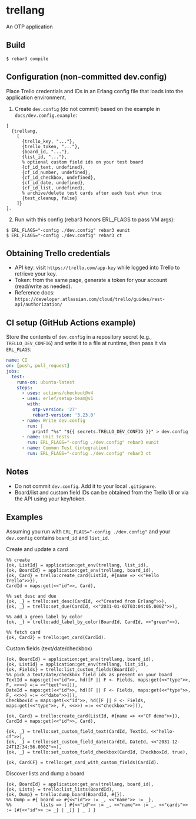 trellang
=====

An OTP application

Build
-----

    $ rebar3 compile

Configuration (non-committed dev.config)
----------------------------------------
Place Trello credentials and IDs in an Erlang config file that loads into the application environment.

1) Create `dev.config` (do not commit) based on the example in `docs/dev.config.example`:

```
[
  {trellang,
    [
      {trello_key, "..."},
      {trello_token, "..."},
      {board_id, "..."},
      {list_id, "..."},
      % optional custom field ids on your test board
      {cf_id_text, undefined},
      {cf_id_number, undefined},
      {cf_id_checkbox, undefined},
      {cf_id_date, undefined},
      {cf_id_list, undefined},
      % archive/delete test cards after each test when true
      {test_cleanup, false}
    ]}
].
```

2) Run with this config (rebar3 honors ERL_FLAGS to pass VM args):

```
$ ERL_FLAGS="-config ./dev.config" rebar3 eunit
$ ERL_FLAGS="-config ./dev.config" rebar3 ct
```

Obtaining Trello credentials
----------------------------
- API key: visit `https://trello.com/app-key` while logged into Trello to retrieve your key.
- Token: from the same page, generate a token for your account (read/write as needed).
- Reference docs: `https://developer.atlassian.com/cloud/trello/guides/rest-api/authorization/`

CI setup (GitHub Actions example)
---------------------------------
Store the contents of `dev.config` in a repository secret (e.g., `TRELLO_DEV_CONFIG`) and write it to a file at runtime, then pass it via `ERL_FLAGS`:

```yaml
name: CI
on: [push, pull_request]
jobs:
  test:
    runs-on: ubuntu-latest
    steps:
      - uses: actions/checkout@v4
      - uses: erlef/setup-beam@v1
        with:
          otp-version: '27'
          rebar3-version: '3.23.0'
      - name: Write dev.config
        run: |
          printf "%s" "${{ secrets.TRELLO_DEV_CONFIG }}" > dev.config
      - name: Unit tests
        run: ERL_FLAGS="-config ./dev.config" rebar3 eunit
      - name: Common Test (integration)
        run: ERL_FLAGS="-config ./dev.config" rebar3 ct
```

Notes
-----
- Do not commit `dev.config`. Add it to your local `.gitignore`.
- Board/list and custom field IDs can be obtained from the Trello UI or via the API using your key/token.

Examples
--------
Assuming you run with `ERL_FLAGS="-config ./dev.config"` and your `dev.config` contains `board_id` and `list_id`.

Create and update a card
```
%% create
{ok, ListId} = application:get_env(trellang, list_id),
{ok, BoardId} = application:get_env(trellang, board_id),
{ok, Card} = trello:create_card(ListId, #{name => <<"Hello Trello">>}),
CardId = maps:get(<<"id">>, Card),

%% set desc and due
{ok, _} = trello:set_desc(CardId, <<"Created from Erlang">>),
{ok, _} = trello:set_due(CardId, <<"2031-01-02T03:04:05.000Z">>),

%% add a green label by color
{ok, _} = trello:add_label_by_color(BoardId, CardId, <<"green">>),

%% fetch card
{ok, Card2} = trello:get_card(CardId).
```

Custom fields (text/date/checkbox)
```
{ok, BoardId} = application:get_env(trellang, board_id),
{ok, ListId} = application:get_env(trellang, list_id),
{ok, Fields} = trello:list_custom_fields(BoardId),
%% pick a text/date/checkbox field ids as present on your board
TextId = maps:get(<<"id">>, hd([F || F <- Fields, maps:get(<<"type">>, F, <<>>) =:= <<"text">>])),
DateId = maps:get(<<"id">>, hd([F || F <- Fields, maps:get(<<"type">>, F, <<>>) =:= <<"date">>])),
CheckboxId = maps:get(<<"id">>, hd([F || F <- Fields, maps:get(<<"type">>, F, <<>>) =:= <<"checkbox">>])),

{ok, Card} = trello:create_card(ListId, #{name => <<"CF demo">>}),
CardId = maps:get(<<"id">>, Card),

{ok, _} = trello:set_custom_field_text(CardId, TextId, <<"hello-cf">>),
{ok, _} = trello:set_custom_field_date(CardId, DateId, <<"2031-12-24T12:34:56.000Z">>),
{ok, _} = trello:set_custom_field_checkbox(CardId, CheckboxId, true),

{ok, CardCF} = trello:get_card_with_custom_fields(CardId).
```

Discover lists and dump a board
```
{ok, BoardId} = application:get_env(trellang, board_id),
{ok, Lists} = trello:list_lists(BoardId),
{ok, Dump} = trello:dump_board(BoardId, #{}).
%% Dump = #{ board => #{<<"id">> := _, <<"name">> := _},
%%           lists => [ #{<<"id">> := _, <<"name">> := _, <<"cards">> := [#{<<"id">> := _} | _]} | _ ] }
```

